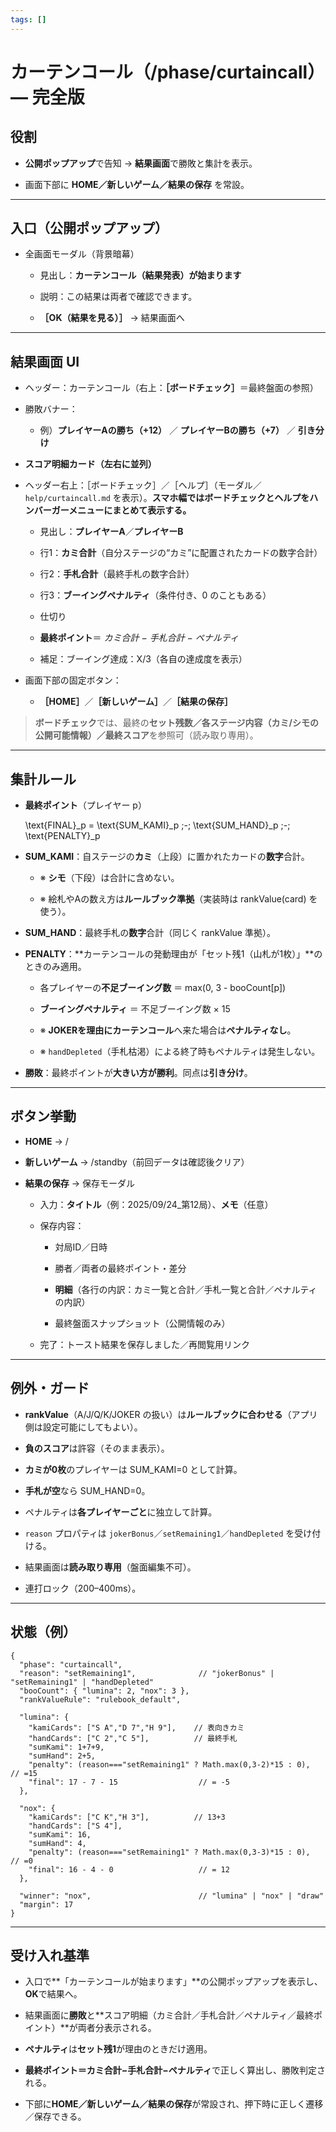 ```yaml
---
tags: []
---
```

# **カーテンコール（/phase/curtaincall）— 完全版**

  

## **役割**

- **公開ポップアップ**で告知 → **結果画面**で勝敗と集計を表示。
    
- 画面下部に **HOME／新しいゲーム／結果の保存** を常設。
    

---

## **入口（公開ポップアップ）**

- 全画面モーダル（背景暗幕）
    
    - 見出し：**カーテンコール（結果発表）が始まります**
        
    - 説明：この結果は両者で確認できます。
        
    - **［OK（結果を見る）］** → 結果画面へ
        
    

---

## **結果画面 UI**

- ヘッダー：カーテンコール（右上：**［ボードチェック］**＝最終盤面の参照）
    
- 勝敗バナー：
    
    - 例）**プレイヤーAの勝ち（+12）** ／ **プレイヤーBの勝ち（+7）** ／ **引き分け**
        
    
- **スコア明細カード（左右に並列）**

- ヘッダー右上：［ボードチェック］／［ヘルプ］（モーダル／`help/curtaincall.md` を表示）。**スマホ幅ではボードチェックとヘルプをハンバーガーメニューにまとめて表示する。**
    
    - 見出し：**プレイヤーA**／**プレイヤーB**
        
    - 行1：**カミ合計**（自分ステージの“カミ”に配置されたカードの数字合計）
        
    - 行2：**手札合計**（最終手札の数字合計）
        
    - 行3：**ブーイングペナルティ**（条件付き、0 のこともある）
        
    - 仕切り
        
    - **最終ポイント**＝ _カミ合計 − 手札合計 − ペナルティ_
        
    - 補足：ブーイング達成：X/3（各自の達成度を表示）
        
    
- 画面下部の固定ボタン：
    
    - **［HOME］**／**［新しいゲーム］**／**［結果の保存］**
        
    

  

> **ボードチェック**では、最終の**セット残数／各ステージ内容（カミ/シモの公開可能情報）／最終スコア**を参照可（読み取り専用）。

---

## **集計ルール**

- **最終ポイント**（プレイヤー p）
    
    \text{FINAL}_p = \text{SUM\_KAMI}_p \;-\; \text{SUM\_HAND}_p \;-\; \text{PENALTY}_p
    
- **SUM_KAMI**：自ステージの**カミ**（上段）に置かれたカードの**数字**合計。
    
    - ※ **シモ**（下段）は合計に含めない。
        
    - ※ 絵札やAの数え方は**ルールブック準拠**（実装時は rankValue(card) を使う）。
        
    
- **SUM_HAND**：最終手札の**数字**合計（同じく rankValue 準拠）。
    
- **PENALTY**：**カーテンコールの発動理由が「セット残1（山札が1枚）」**のときのみ適用。

    - 各プレイヤーの**不足ブーイング数** ＝ max(0, 3 - booCount[p])

    - **ブーイングペナルティ** ＝ 不足ブーイング数 × 15

    - ※ **JOKERを理由にカーテンコール**へ来た場合は**ペナルティなし**。

    - ※ `handDepleted`（手札枯渇）による終了時もペナルティは発生しない。
        
    
- **勝敗**：最終ポイントが**大きい方が勝利**。同点は**引き分け**。
    

---

## **ボタン挙動**

- **HOME** → /
    
- **新しいゲーム** → /standby（前回データは確認後クリア）
    
- **結果の保存** → 保存モーダル
    
    - 入力：**タイトル**（例：2025/09/24_第12局）、**メモ**（任意）
        
    - 保存内容：
        
        - 対局ID／日時
            
        - 勝者／両者の最終ポイント・差分
            
        - **明細**（各行の内訳：カミ一覧と合計／手札一覧と合計／ペナルティの内訳）
            
        - 最終盤面スナップショット（公開情報のみ）
            
        
    - 完了：トースト結果を保存しました／再閲覧用リンク
        
    

---

## **例外・ガード**

- **rankValue**（A/J/Q/K/JOKER の扱い）は**ルールブックに合わせる**（アプリ側は設定可能にしてもよい）。

- **負のスコア**は許容（そのまま表示）。

- **カミが0枚**のプレイヤーは SUM_KAMI=0 として計算。

- **手札が空**なら SUM_HAND=0。

- ペナルティは**各プレイヤーごと**に独立して計算。

- `reason` プロパティは `jokerBonus`／`setRemaining1`／`handDepleted` を受け付ける。

- 結果画面は**読み取り専用**（盤面編集不可）。
    
- 連打ロック（200–400ms）。
    

---

## **状態（例）**

```
{
  "phase": "curtaincall",
  "reason": "setRemaining1",              // "jokerBonus" | "setRemaining1" | "handDepleted"
  "booCount": { "lumina": 2, "nox": 3 },
  "rankValueRule": "rulebook_default",

  "lumina": {
    "kamiCards": ["S A","D 7","H 9"],    // 表向きカミ
    "handCards": ["C 2","C 5"],          // 最終手札
    "sumKami": 1+7+9,
    "sumHand": 2+5,
    "penalty": (reason==="setRemaining1" ? Math.max(0,3-2)*15 : 0),  // =15
    "final": 17 - 7 - 15                  // = -5
  },

  "nox": {
    "kamiCards": ["C K","H 3"],          // 13+3
    "handCards": ["S 4"],
    "sumKami": 16,
    "sumHand": 4,
    "penalty": (reason==="setRemaining1" ? Math.max(0,3-3)*15 : 0),  // =0
    "final": 16 - 4 - 0                   // = 12
  },

  "winner": "nox",                        // "lumina" | "nox" | "draw"
  "margin": 17
}
```

---

## **受け入れ基準**

- 入口で**「カーテンコールが始まります」**の公開ポップアップを表示し、**OK**で結果へ。
    
- 結果画面に**勝敗**と**スコア明細（カミ合計／手札合計／ペナルティ／最終ポイント）**が両者分表示される。
    
- **ペナルティ**は**セット残1**が理由のときだけ適用。
    
- **最終ポイント＝カミ合計−手札合計−ペナルティ**で正しく算出し、勝敗判定される。
    
- 下部に**HOME／新しいゲーム／結果の保存**が常設され、押下時に正しく遷移／保存できる。